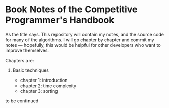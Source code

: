 # Book Notes of the Competitive Programmer's Handbook

As the title says. This repository will contain my notes, and the source code for many of the algorithms. I will go chapter by chapter and commit my notes — hopefully, this would be helpful for other developers who want to improve themselves.

Chapters are:

1. Basic techniques

    - chapter 1: introduction
    - chapter 2: time complexity
    - chapter 3: sorting

to be continued
